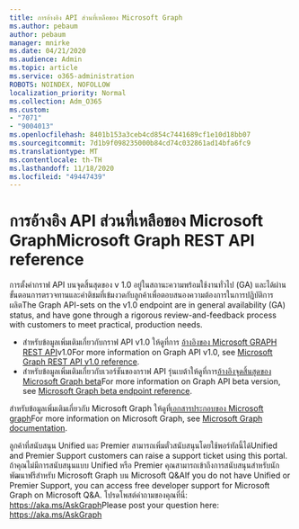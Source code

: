 ```yaml
---
title: การอ้างอิง API ส่วนที่เหลือของ Microsoft Graph
ms.author: pebaum
author: pebaum
manager: mnirke
ms.date: 04/21/2020
ms.audience: Admin
ms.topic: article
ms.service: o365-administration
ROBOTS: NOINDEX, NOFOLLOW
localization_priority: Normal
ms.collection: Adm_O365
ms.custom:
- "7071"
- "9004013"
ms.openlocfilehash: 8401b153a3ceb4cd854c7441689cf1e10d18bb07
ms.sourcegitcommit: 7d1b9f098235000b84cd74c032861ad14bfa6fc9
ms.translationtype: MT
ms.contentlocale: th-TH
ms.lasthandoff: 11/18/2020
ms.locfileid: "49447439"
---
```

# <a name="microsoft-graph-rest-api-reference"></a><span data-ttu-id="4622a-102">การอ้างอิง API ส่วนที่เหลือของ Microsoft Graph</span><span class="sxs-lookup"><span data-stu-id="4622a-102">Microsoft Graph REST API reference</span></span>

<span data-ttu-id="4622a-103">การตั้งค่ากราฟ API บนจุดสิ้นสุดของ v 1.0 อยู่ในสถานะความพร้อมใช้งานทั่วไป (GA) และได้ผ่านขั้นตอนการตรวจทานและคำติชมที่เข้มงวดกับลูกค้าเพื่อตอบสนองความต้องการในการปฏิบัติการผลิต</span><span class="sxs-lookup"><span data-stu-id="4622a-103">The Graph API-sets on the v1.0 endpoint are in general availability (GA) status, and have gone through a rigorous review-and-feedback process with customers to meet practical, production needs.</span></span>

- <span data-ttu-id="4622a-104">สำหรับข้อมูลเพิ่มเติมเกี่ยวกับกราฟ API v1.0 ให้ดูที่การ [อ้างอิงของ Microsoft GRAPH REST API](https://docs.microsoft.com/graph/api/overview?toc=.%2Fref%2Ftoc.json&view=graph-rest-1.0&preserve-view=true)v1.0</span><span class="sxs-lookup"><span data-stu-id="4622a-104">For more information on Graph API v1.0, see [Microsoft Graph REST API v1.0 reference](https://docs.microsoft.com/graph/api/overview?toc=.%2Fref%2Ftoc.json&view=graph-rest-1.0&preserve-view=true).</span></span> 
- <span data-ttu-id="4622a-105">สำหรับข้อมูลเพิ่มเติมเกี่ยวกับเวอร์ชันของกราฟ API รุ่นเบต้าให้ดูที่การ[อ้างอิงจุดสิ้นสุดของ Microsoft Graph beta](https://docs.microsoft.com/graph/api/overview?toc=.%2Fref%2Ftoc.json&view=graph-rest-beta&preserve-view=true)</span><span class="sxs-lookup"><span data-stu-id="4622a-105">For more information on Graph API beta version, see [Microsoft Graph beta endpoint reference](https://docs.microsoft.com/graph/api/overview?toc=.%2Fref%2Ftoc.json&view=graph-rest-beta&preserve-view=true).</span></span>

<span data-ttu-id="4622a-106">สำหรับข้อมูลเพิ่มเติมเกี่ยวกับ Microsoft Graph ให้ดูที่[เอกสารประกอบของ Microsoft graph](https://docs.microsoft.com/graph/)</span><span class="sxs-lookup"><span data-stu-id="4622a-106">For more information on Microsoft Graph, see [Microsoft Graph documentation](https://docs.microsoft.com/graph/).</span></span>

<span data-ttu-id="4622a-107">ลูกค้าที่สนับสนุน Unified และ Premier สามารถเพิ่มตั๋วสนับสนุนโดยใช้พอร์ทัลนี้ได้</span><span class="sxs-lookup"><span data-stu-id="4622a-107">Unified and Premier Support customers can raise a support ticket using this portal.</span></span> <span data-ttu-id="4622a-108">ถ้าคุณไม่มีการสนับสนุนแบบ Unified หรือ Premier คุณสามารถเข้าถึงการสนับสนุนสำหรับนักพัฒนาฟรีสำหรับ Microsoft Graph บน Microsoft Q&A</span><span class="sxs-lookup"><span data-stu-id="4622a-108">If you do not have Unified or Premier Support, you can access free developer support for Microsoft Graph on Microsoft Q&A.</span></span> <span data-ttu-id="4622a-109">โปรดโพสต์คำถามของคุณที่นี่: https://aka.ms/AskGraph</span><span class="sxs-lookup"><span data-stu-id="4622a-109">Please post your question here: https://aka.ms/AskGraph</span></span>
